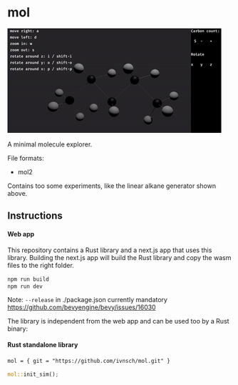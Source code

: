 # mol

![demo](./img/demo.gif)

A minimal molecule explorer.

File formats:

- mol2

Contains too some experiments, like the linear alkane generator shown above.

## Instructions

#### Web app

This repository contains a Rust library and a next.js app that uses this library. Building the next.js app will build the Rust library and copy the wasm files to the right folder.

```
npm run build
npm run dev
```

Note: `--release` in ./package.json currently mandatory
https://github.com/bevyengine/bevy/issues/16030

The library is independent from the web app and can be used too by a Rust binary:

#### Rust standalone library

```
mol = { git = "https://github.com/ivnsch/mol.git" }

```

```rust
mol::init_sim();
```
